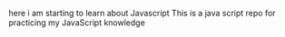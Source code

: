 here i am starting to learn about Javascript
 This is a java script repo for practicing my JavaScript knowledge
 